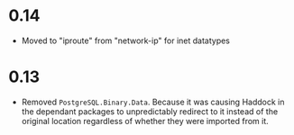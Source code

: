 # 0.14

- Moved to "iproute" from "network-ip" for inet datatypes

# 0.13

- Removed `PostgreSQL.Binary.Data`. Because it was causing Haddock in the dependant packages to unpredictably redirect to it instead of the original location regardless of whether they were imported from it.
